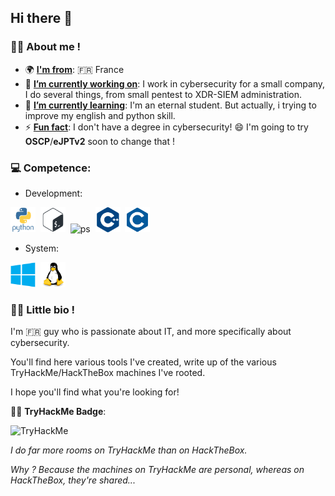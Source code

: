 ## Hi there 👋

### :man_beard: About me !
- :earth_africa: <ins>**I'm from**</ins>: :fr: France
- 🔭 <ins>**I’m currently working on**</ins>: I work in cybersecurity for a small company, I do several things, from small pentest to XDR-SIEM administration.
- 🌱 <ins>**I’m currently learning**</ins>: I'm an eternal student. But actually, i trying to improve my english and python skill.
- ⚡ <ins>**Fun fact**</ins>: I don't have a degree in cybersecurity! :smile: I'm going to try **OSCP**/**eJPTv2** soon to change that !

### :computer: Competence:
- Development:
<div>
  <img src="https://github.com/devicons/devicon/blob/master/icons/python/python-original-wordmark.svg" title="Python" alt="Python" width="40" height="40"/>&nbsp;
  <img src="https://github.com/devicons/devicon/blob/master/icons/bash/bash-plain.svg" title="bash" alt="bash" width="40" height="40"/>&nbsp;
  <img src="https://cdn.iconscout.com/icon/free/png-256/powershell-2-569189.png" title="ps" alt="ps" width="40" height="40"/>&nbsp;
  <img src="https://github.com/devicons/devicon/blob/master/icons/cplusplus/cplusplus-plain.svg" title="cpp" alt="cpp" width="40" height="40"/>&nbsp;
  <img src="https://github.com/devicons/devicon/blob/master/icons/c/c-plain.svg" title="c" alt="c" width="40" height="40"/>&nbsp;
</div>

- System: 
<div>
  <img src="https://github.com/devicons/devicon/blob/master/icons/windows8/windows8-original.svg" title="Python" alt="Python" width="40" height="40"/>&nbsp;
  <img src="https://github.com/devicons/devicon/blob/master/icons/linux/linux-original.svg" title="cpp" alt="cpp" width="40" height="40"/>&nbsp;
</div>

### :frowning_man: Little bio !
I'm :fr: guy who is passionate about IT, and more specifically about cybersecurity. 

You'll find here various tools I've created, write up of the various TryHackMe/HackTheBox machines I've rooted.

I hope you'll find what you're looking for! 

:pirate_flag: <b>TryHackMe Badge</b>:

<img src="https://tryhackme-badges.s3.amazonaws.com/Frygg.png" alt="TryHackMe">

<i>I do far more rooms on TryHackMe than on HackTheBox. 

Why ? Because the machines on TryHackMe are personal, whereas on HackTheBox, they're shared... </i>

<!--
https://github.com/devicons/devicon/
https://github.com/ikatyang/emoji-cheat-sheet/blob/master/README.md



**FryggFR/FryggFR** is a ✨ _special_ ✨ repository because its `README.md` (this file) appears on your GitHub profile.

Here are some ideas to get you started:

- 🔭 I’m currently working on ...
- 🌱 I’m currently learning ...
- 👯 I’m looking to collaborate on ...
- 🤔 I’m looking for help with ...
- 💬 Ask me about ...
- 📫 How to reach me: ...
- 😄 Pronouns: ...
- ⚡ Fun fact: ...
-->
